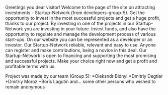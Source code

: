Greetings you  dear visitor! 
Welcome to the page of the site on attracting investments - Startup-Network (from developers-group-5). 
Get the opportunity to invest in the most successful projects and get a huge profit, thanks to our project. 
By investing in one of the projects in our Startup-Network you are investing in your future.
Invest funds, and also have the opportunity to regulate and manage the development process of various start-ups. 
On our website you can be represented as a developer or an investor. Our Startup-Network reliable, relevant and easy to use.
Anyone can register and make contributions, being a novice in this deal.
Our Startup-Network is open to financing and supporting the most promising and successful projects.
Make your choice right now and get a profit and profitable terms with us.

Project was made by our team (Group 5):
*Oleksndr Bidnyi
*Dmitriy Degtiar
*Dmitriy Moroz
*Boris Lagutin
and... some other persons who wished to remain anonymous
